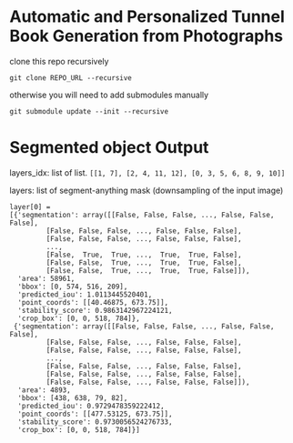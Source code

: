 # Automatic and Personalized Tunnel Book Generation from Photographs
clone this repo recursively
```
git clone REPO_URL --recursive
```
otherwise you will need to add submodules manually
```
git submodule update --init --recursive
```

# Segmented object Output
layers_idx: list of list. 
```[[1, 7], [2, 4, 11, 12], [0, 3, 5, 6, 8, 9, 10]]```

layers: list of segment-anything mask (downsampling of the input image)<br>
```
layer[0] = 
[{'segmentation': array([[False, False, False, ..., False, False, False],
         [False, False, False, ..., False, False, False],
         [False, False, False, ..., False, False, False],
         ...,
         [False,  True,  True, ...,  True,  True, False],
         [False, False,  True, ...,  True,  True, False],
         [False, False,  True, ...,  True,  True, False]]),
  'area': 58961,
  'bbox': [0, 574, 516, 209],
  'predicted_iou': 1.0113445520401,
  'point_coords': [[40.46875, 673.75]],
  'stability_score': 0.9863142967224121,
  'crop_box': [0, 0, 518, 784]},
 {'segmentation': array([[False, False, False, ..., False, False, False],
         [False, False, False, ..., False, False, False],
         [False, False, False, ..., False, False, False],
         ...,
         [False, False, False, ..., False, False, False],
         [False, False, False, ..., False, False, False],
         [False, False, False, ..., False, False, False]]),
  'area': 4893,
  'bbox': [438, 638, 79, 82],
  'predicted_iou': 0.9729478359222412,
  'point_coords': [[477.53125, 673.75]],
  'stability_score': 0.9730056524276733,
  'crop_box': [0, 0, 518, 784]}]
```


